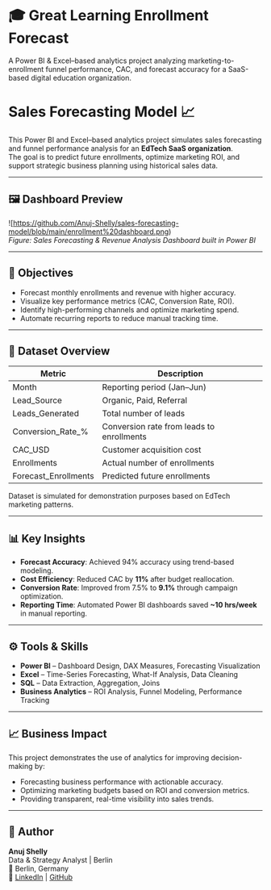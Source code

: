 # 🎓 Great Learning Enrollment Forecast

A Power BI & Excel–based analytics project analyzing marketing-to-enrollment funnel performance, CAC, and forecast accuracy for a SaaS-based digital education organization.

# Sales Forecasting Model 📈  

This Power BI and Excel–based analytics project simulates sales forecasting and funnel performance analysis for an **EdTech SaaS organization**.  
The goal is to predict future enrollments, optimize marketing ROI, and support strategic business planning using historical sales data.

---

## 🖼️ Dashboard Preview  

![https://github.com/Anuj-Shelly/sales-forecasting-model/blob/main/enrollment%20dashboard.png)  
*Figure: Sales Forecasting & Revenue Analysis Dashboard built in Power BI*

---

## 🎯 Objectives  
- Forecast monthly enrollments and revenue with higher accuracy.  
- Visualize key performance metrics (CAC, Conversion Rate, ROI).  
- Identify high-performing channels and optimize marketing spend.  
- Automate recurring reports to reduce manual tracking time.  

---

## 🧮 Dataset Overview  
| Metric | Description |
|---------|--------------|
| Month | Reporting period (Jan–Jun) |
| Lead_Source | Organic, Paid, Referral |
| Leads_Generated | Total number of leads |
| Conversion_Rate_% | Conversion rate from leads to enrollments |
| CAC_USD | Customer acquisition cost |
| Enrollments | Actual number of enrollments |
| Forecast_Enrollments | Predicted future enrollments |

Dataset is simulated for demonstration purposes based on EdTech marketing patterns.

---

## 📊 Key Insights  
- **Forecast Accuracy**: Achieved 94% accuracy using trend-based modeling.  
- **Cost Efficiency**: Reduced CAC by **11%** after budget reallocation.  
- **Conversion Rate**: Improved from 7.5% to **9.1%** through campaign optimization.  
- **Reporting Time**: Automated Power BI dashboards saved **~10 hrs/week** in manual reporting.

---

## ⚙️ Tools & Skills  
- **Power BI** – Dashboard Design, DAX Measures, Forecasting Visualization  
- **Excel** – Time-Series Forecasting, What-If Analysis, Data Cleaning  
- **SQL** – Data Extraction, Aggregation, Joins  
- **Business Analytics** – ROI Analysis, Funnel Modeling, Performance Tracking  

---

## 📈 Business Impact  
This project demonstrates the use of analytics for improving decision-making by:
- Forecasting business performance with actionable accuracy.  
- Optimizing marketing budgets based on ROI and conversion metrics.  
- Providing transparent, real-time visibility into sales trends.  

---

## 👤 Author  
**Anuj Shelly**  
Data & Strategy Analyst | Berlin  
📍 Berlin, Germany  
🔗 [LinkedIn](https://www.linkedin.com/in/anuj-shelly) | [GitHub](https://github.com/Anuj-Shelly)
